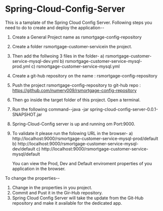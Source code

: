 # Spring-Cloud-Config-Server
This is a tamplate of the Spring Cloud Config Server. Following steps you need to do to create and deploy the application--

1) Create a General Project name as rsmortgage-config-repository
2) Create a folder rsmortgage-customer-servicein the project.
3) Then add the follwoing 3 files in the folder-
     a) rsmortgage-customer-service-mysql-dev.yml
     b) rsmortgage-customer-service-mysql-prod.yml
     c) rsmortgage-customer-service-mysql.yml
     
     
4) Create a git-hub repository on the name :  rsmortgage-config-repository
5) Push the project rsmortgage-config-repository to git-hub repo : https://github.com/numery009/rsmortgage-config-repository
6) Then go inside the target folder of this project. Open a terminal. 
7) Run the following command--java -jar spring-cloud-config-server-0.0.1-SNAPSHOT.jar
8) Spring-Cloud-Config server is up and running om Port:9000.
9) To validate it please run the folowing URL in the browser-
   a) http://localhost:9000/rsmortgage-customer-service-mysql-prod/default
   b) http://localhost:9000/rsmortgage-customer-service-mysql-dev/default
   c) http://localhost:9000/rsmortgage-customer-service-mysql/default
   
   You can view the Prod, Dev and Default enviroment properties of you application in the browser. 
    
To change the properties-- 
 1) Change in the properties in you project. 
 2) Commit and Pust it in the Gir-Hub repository. 
 3) Spring Cloud Config Server will take the update from the Git-Hub repository and make it available for the dedicated app. 

